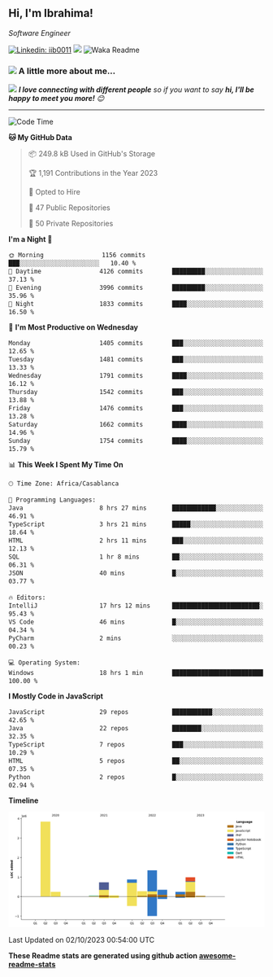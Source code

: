 <h2>Hi, I'm Ibrahima! </h2>
<p><em>Software Engineer 
</em></p>


[![Linkedin: iib0011](https://img.shields.io/badge/-iib0011-blue?style=flat-square&logo=Linkedin&logoColor=white&link=https://www.linkedin.com/in/iib0011/)](https://www.linkedin.com/in/iib0011/)
![](https://visitor-badge.glitch.me/badge?page_id=iib0011)
![Waka Readme](https://github.com/iib0011/iib0011/workflows/Waka%20Readme/badge.svg)


### <img src="https://media.giphy.com/media/VgCDAzcKvsR6OM0uWg/giphy.gif" width="50"> A little more about me...  


<img src="https://media.giphy.com/media/LnQjpWaON8nhr21vNW/giphy.gif" width="60"> <em><b>I love connecting with different people</b> so if you want to say <b>hi, I'll be happy to meet you more!</b> 😊</em>

---
<!--START_SECTION:waka-->
![Code Time](http://img.shields.io/badge/Code%20Time-2%2C582%20hrs%2013%20mins-blue)

**🐱 My GitHub Data** 

> 📦 249.8 kB Used in GitHub's Storage 
 > 
> 🏆 1,191 Contributions in the Year 2023
 > 
> 💼 Opted to Hire
 > 
> 📜 47 Public Repositories 
 > 
> 🔑 50 Private Repositories 
 > 
**I'm a Night 🦉** 

```text
🌞 Morning                1156 commits        ███░░░░░░░░░░░░░░░░░░░░░░   10.40 % 
🌆 Daytime                4126 commits        █████████░░░░░░░░░░░░░░░░   37.13 % 
🌃 Evening                3996 commits        █████████░░░░░░░░░░░░░░░░   35.96 % 
🌙 Night                  1833 commits        ████░░░░░░░░░░░░░░░░░░░░░   16.50 % 
```
📅 **I'm Most Productive on Wednesday** 

```text
Monday                   1405 commits        ███░░░░░░░░░░░░░░░░░░░░░░   12.65 % 
Tuesday                  1481 commits        ███░░░░░░░░░░░░░░░░░░░░░░   13.33 % 
Wednesday                1791 commits        ████░░░░░░░░░░░░░░░░░░░░░   16.12 % 
Thursday                 1542 commits        ███░░░░░░░░░░░░░░░░░░░░░░   13.88 % 
Friday                   1476 commits        ███░░░░░░░░░░░░░░░░░░░░░░   13.28 % 
Saturday                 1662 commits        ████░░░░░░░░░░░░░░░░░░░░░   14.96 % 
Sunday                   1754 commits        ████░░░░░░░░░░░░░░░░░░░░░   15.79 % 
```


📊 **This Week I Spent My Time On** 

```text
🕑︎ Time Zone: Africa/Casablanca

💬 Programming Languages: 
Java                     8 hrs 27 mins       ████████████░░░░░░░░░░░░░   46.91 % 
TypeScript               3 hrs 21 mins       █████░░░░░░░░░░░░░░░░░░░░   18.64 % 
HTML                     2 hrs 11 mins       ███░░░░░░░░░░░░░░░░░░░░░░   12.13 % 
SQL                      1 hr 8 mins         ██░░░░░░░░░░░░░░░░░░░░░░░   06.31 % 
JSON                     40 mins             █░░░░░░░░░░░░░░░░░░░░░░░░   03.77 % 

🔥 Editors: 
IntelliJ                 17 hrs 12 mins      ████████████████████████░   95.43 % 
VS Code                  46 mins             █░░░░░░░░░░░░░░░░░░░░░░░░   04.34 % 
PyCharm                  2 mins              ░░░░░░░░░░░░░░░░░░░░░░░░░   00.23 % 

💻 Operating System: 
Windows                  18 hrs 1 min        █████████████████████████   100.00 % 
```

**I Mostly Code in JavaScript** 

```text
JavaScript               29 repos            ███████████░░░░░░░░░░░░░░   42.65 % 
Java                     22 repos            ████████░░░░░░░░░░░░░░░░░   32.35 % 
TypeScript               7 repos             ███░░░░░░░░░░░░░░░░░░░░░░   10.29 % 
HTML                     5 repos             ██░░░░░░░░░░░░░░░░░░░░░░░   07.35 % 
Python                   2 repos             █░░░░░░░░░░░░░░░░░░░░░░░░   02.94 % 
```



**Timeline**

![Lines of Code chart](https://raw.githubusercontent.com/iib0011/iib0011/master/assets/bar_graph.png)


 Last Updated on 02/10/2023 00:54:00 UTC
<!--END_SECTION:waka-->

**These Readme stats are generated using github action [awesome-readme-stats](https://github.com/iib0011/waka-readme-stats)**
